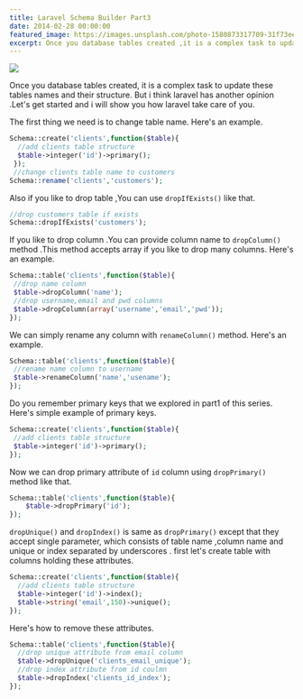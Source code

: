 ```yaml
---
title: Laravel Schema Builder Part3
date: 2014-02-28 00:00:00
featured_image: https://images.unsplash.com/photo-1580873317709-31f73ee56ead?q=5
excerpt: Once you database tables created ,it is a complex task to update these tables names and their structure .But i think laravel has another opinion .Let's get started and i will show you how laravel take care of you.
---
```


![](https://images.unsplash.com/photo-1580873317709-31f73ee56ead?q=5)

Once you database tables created, it is a complex task to update these tables names and their structure. But i think laravel has another opinion .Let's get started and i will show you how laravel take care of you.

The first thing we need is to change table name. Here's an example.

```php
Schema::create('clients',function($table){
  //add clients table structure
  $table->integer('id')->primary();
 });
 //change clients table name to customers
Schema::rename('clients','customers');
```

Also if you like to drop table ,You can use `dropIfExists()` like that.

```php
//drop customers table if exists
Schema::dropIfExists('customers');
```

If you like to drop column .You can provide column name to `dropColumn()` method .This method accepts array if you like to drop many columns. Here's an example.

```php
Schema::table('clients',function($table){
 //drop name column
 $table->dropColumn('name');
 //drop username,email and pwd columns
 $table->dropColumn(array('username','email','pwd'));
});
```

We can simply rename any column with `renameColumn()` method. Here's an example.

```php
Schema::table('clients',function($table){
 //rename name column to username
 $table->renameColumn('name','usename');
});
```

Do you remember primary keys that we explored in part1 of this series. Here's simple example of primary keys.

```php
Schema::create('clients',function($table){
 //add clients table structure
 $table->integer('id')->primary();
});
```

Now we can drop primary attribute of `id` column using `dropPrimary()` method like that.

```php
Schema::table('clients',function($table){
 	$table->dropPrimary('id');
});
```

`dropUnique()` and `dropIndex()` is same as `dropPrimary()` except that they accept single parameter, which consists of table name ,column name and unique or index separated by underscores . first let's create table with columns holding these attributes.

```php
Schema::create('clients',function($table){
  //add clients table structure
  $table->integer('id')->index();
  $table->string('email',150)->unique();
});
```

Here's how to remove these attributes.

```php
Schema::table('clients',function($table){
  //drop unique attribute from email column
  $table->dropUnique('clients_email_unique');
  //drop index attribute from id coulmn
  $table->dropIndex('clients_id_index');
});
```